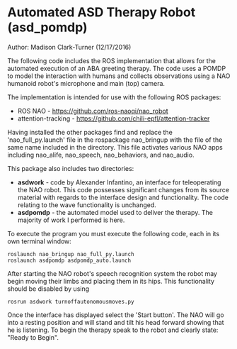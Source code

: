 # Automated ASD Therapy Robot (asd_pomdp)

Author: Madison Clark-Turner   (12/17/2016)

The following code includes the ROS implementation that allows for the automated 
execution of an ABA greeting therapy. The code uses a POMDP to model the 
interaction with humans and collects observations using a NAO humanoid robot's
microphone and main (top) camera.

The implementation is intended for use with the following ROS packages:

* ROS NAO - https://github.com/ros-naoqi/nao_robot
* attention-tracking - https://github.com/chili-epfl/attention-tracker

Having installed the other packages find and replace the 'nao_full_py.launch' file 
in the rospackage nao_bringup with the file of the same name included in the 
directory. This file activates various NAO apps including nao_alife, nao_speech, 
nao_behaviors, and nao_audio.

This package also includes two directories: 

* __asdwork__ - code by Alexander Infantino, an interface for teleoperating the NAO robot.
	This code possesses significant changes from its source material with regards
	to the interface design and functionality. The code relating to the wave 
	functionality is unchanged.
* __asdpomdp__ - the automated model used to deliver the therapy. The majority of work
	I performed is here.

To execute the program you must execute the following code, each in its own 
terminal window:
```
roslaunch nao_bringup nao_full_py.launch
roslaunch asdpomdp asdpomdp_auto.launch
```
After starting the NAO robot's speech recognition system the robot may begin 
moving their limbs and placing them in its hips. This functionality should be
disabled by using
```
rosrun asdwork turnoffautonomousmoves.py
```
Once the interface has displayed select the 'Start button'. The NAO will go 
into a resting position and will stand and tilt his head forward showing 
that he is listening. To begin the therapy speak to the robot and clearly 
state: "Ready to Begin".
